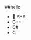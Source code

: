 ##‎hello‎          
-  🐘 PHP        
-  C++                        
-  C#                                
-  C                                      